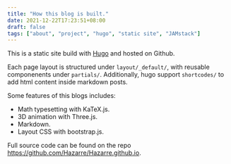 ```yaml
---
title: "How this blog is built."
date: 2021-12-22T17:23:51+08:00
draft: false
tags: ["about", "project", "hugo", "static site", "JAMstack"]
---
```

This is a static site build with [Hugo](https://gohugo.io/) and hosted on Github. 

Each page layout is structured under `layout/_default/`, with reusable componenents under `partials/`. Additionally, hugo support `shortcodes/` to add html content inside markdown posts.

Some features of this blogs includes: 
- Math typesetting with KaTeX.js.
- 3D animation with Three.js.
- Markdown. 
- Layout CSS with bootstrap.js.

Full source code can be found on the repo https://github.com/Hazarre/Hazarre.github.io. 
